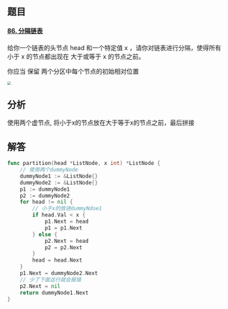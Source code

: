 ## 题目

#### [86. 分隔链表](https://leetcode-cn.com/problems/partition-list/)

给你一个链表的头节点 head 和一个特定值 x ，请你对链表进行分隔，使得所有 小于 x 的节点都出现在 大于或等于 x 的节点之前。

你应当 保留 两个分区中每个节点的初始相对位置

<img src="C:\Users\26646\Desktop\牛客网刷题笔记\Pictures\86-分隔链表.jpg" style="zoom:50%;" />

## 分析

使用两个虚节点, 将小于x的节点放在大于等于x的节点之前，最后拼接

## 解答

```go
func partition(head *ListNode, x int) *ListNode {
    // 使用两个dummyNode
    dummyNode1 := &ListNode{}
    dummyNode2 := &ListNode{}
    p1 := dummyNode1
    p2 := dummyNode2
    for head != nil {
        // 小于x的放进dummyNdoe1
        if head.Val < x {
            p1.Next = head
            p1 = p1.Next
        } else {
            p2.Next = head
            p2 = p2.Next
        }
        head = head.Next
    }
    p1.Next = dummyNode2.Next
    // 少了下面这行就会报错
    p2.Next = nil
    return dummyNode1.Next
}
```

